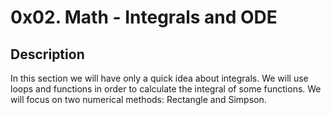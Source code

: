 # 0x02. Math - Integrals and ODE

## Description

In this section we will have only a quick idea about integrals. We will use loops and functions in order to calculate the integral of some functions. We will focus on two numerical methods: Rectangle and Simpson.
